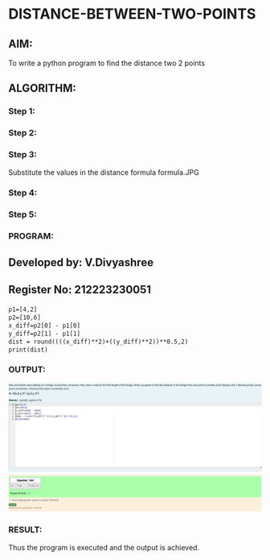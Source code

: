 # DISTANCE-BETWEEN-TWO-POINTS

## AIM:
To write a python program to find the distance two 2 points
## ALGORITHM:
### Step 1: 
### Step 2: 
### Step 3: 
Substitute the values in the distance formula  formula.JPG

### Step 4: 
### Step 5: 
### PROGRAM:
## Developed by: V.Divyashree
## Register No: 212223230051
```
p1=[4,2]
p2=[10,6]
x_diff=p2[0] - p1[0]
y_diff=p2[1] - p1[1]
dist = round((((x_diff)**2)+((y_diff)**2))**0.5,2)
print(dist)
```
### OUTPUT:
![output](image.png)
### RESULT:
Thus the program is executed and the output is achieved.